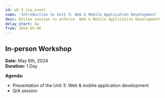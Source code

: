 ```yaml
---
id: wk-3_icp_event
name: 'Introduction to Unit 3: Web & Mobile Application Development'
desc: Online session to enforce  Web & Mobile Application Development
delay_start: 4w
from: 2024-05-06
---
```


## In-person Workshop

**Date:** May 6th, 2024  
**Duration:**  1 Day  

**Agenda:**
- Presentation of the Unit 3: Web & mobile application development
- Q/A session
